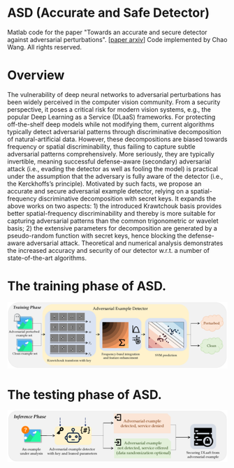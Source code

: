 # ASD (Accurate and Safe Detector)
Matlab code for the paper "Towards an accurate and secure detector against adversarial perturbations".
[[paper arxiv]([https://github.com/geniusguys/study-ui/blob/master/LICENSE](https://arxiv.org/abs/2305.10856))]
Code implemented by Chao Wang. All rights reserved.

# Overview
The vulnerability of deep neural networks to adversarial perturbations has been widely perceived in the computer vision community. From a security perspective, it poses a critical risk for modern vision systems, e.g., the popular Deep Learning as a Service (DLaaS) frameworks. For protecting off-the-shelf deep models while not modifying them, current algorithms typically detect adversarial patterns through discriminative decomposition of natural-artificial data. However, these decompositions are biased towards frequency or spatial discriminability, thus failing to capture subtle adversarial patterns comprehensively. More seriously, they are typically invertible, meaning successful defense-aware (secondary) adversarial attack (i.e., evading the detector as well as fooling the model) is practical under the assumption that the adversary is fully aware of the detector (i.e., the Kerckhoffs’s principle). Motivated by such facts, we propose an accurate and secure adversarial example detector, relying on a spatial-frequency discriminative decomposition with secret keys. It expands the above works on two aspects: 1) the introduced Krawtchouk basis provides better spatial-frequency discriminability and thereby is more suitable for capturing adversarial patterns than the common trigonometric or wavelet basis; 2) the extensive parameters for decomposition are generated by a pseudo-random function with secret keys, hence blocking the defense-aware adversarial attack. Theoretical and numerical analysis demonstrates the increased accuracy and security of our detector w.r.t. a number of state-of-the-art algorithms.

# The training phase of ASD.
<div align="center">
  <img src="https://github.com/ChaoWang1016/ASD/blob/main/data/The%20training%20phase%20of%20ASD.png">
</div>

# The testing phase of ASD.
<div align="center">
  <img src="https://github.com/ChaoWang1016/ASD/blob/main/data/The%20testing%20phase%20of%20ASD.png">
</div>
